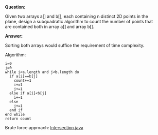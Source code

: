 **Question:** 

Given two arrays a[] and b[], each containing n distinct 2D points in the plane, design a subquadratic algorithm to count the number of points that are contained both in array a[] and array b[].
          
**Answer:**

Sorting both arrays would suffice the requirement of time complexity. 

Algorithm:

    i=0
    j=0
    while i<a.length and j<b.length do
      if a[i]==b[j]  
        count+=1
        i+=1
        j+=1
      else if a[i]<b[j]
        i+=1
      else 
        j+=1
      end if
    end while
    return count

Brute force approach: [Intersection.java](https://github.com/10adnan75/DSA/blob/main/Algorithms/Arrays/Intersection.java)
